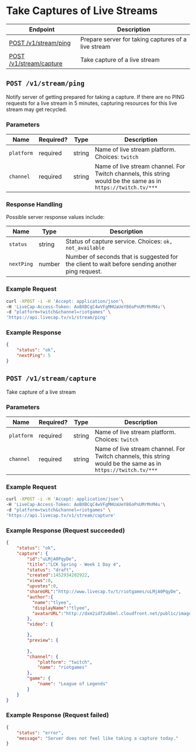 # Take Captures of Live Streams

| Endpoint | Description |
| ---- | --------------- |
| [POST /v1/stream/ping](/v1/stream.md#ping) | Prepare server for taking captures of a live stream |
| [POST /v1/stream/capture](/v1/stream.md#capture) | Take capture of a live stream |

## `POST /v1/stream/ping`

Notify server of getting prepared for taking a capture. If there are no PING requests for a live stream in 5 minutes, capturing resources for this live stream may get recycled.

### Parameters

<table>
    <thead>
        <tr>
            <th>Name</th>
            <th>Required?</th>
            <th width="50">Type</th>
            <th width=100%>Description</th>
        </tr>
    </thead>
    <tbody>
        <tr>
            <td><code>platform</code></td>
            <td>required</td>
            <td>string</td>
            <td>Name of live stream platform. Choices: <code>twitch</code></td>
        </tr>
        <tr>
            <td><code>channel</code></td>
            <td>required</td>
            <td>string</td>
            <td>Name of live stream channel. For Twitch channels, this string would be the same as in <code>https://twitch.tv/***</code></td>
        </tr>
    </tbody>
</table>

### Response Handling

Possible server response values include:

<table>
    <thead>
        <tr>
            <th>Name</th>
            <th width="50">Type</th>
            <th width=100%>Description</th>
        </tr>
    </thead>
    <tbody>
        <tr>
            <td><code>status</code></td>
            <td>string</td>
            <td>Status of capture service. Choices: <code>ok, not_available</code></td>
        </tr>
        <tr>
            <td><code>nextPing</code></td>
            <td>number</td>
            <td>Number of seconds that is suggested for the client to wait before sending another ping request.</td>
        </tr>
    </tbody>
</table>

### Example Request

```bash
curl -XPOST -i -H 'Accept: application/json'\
-H 'LiveCap-Access-Token: AoBXBCqC4wVFgMHUaUeY86oPnUMrMnM4u'\
-d "platform=twitch&channel=riotgames" \
'https://api.livecap.tv/v1/stream/ping' 
```

### Example Response

```json
{
	"status": "ok",
    "nextPing": 5
}
```

## `POST /v1/stream/capture`

Take capture of a live stream

### Parameters

<table>
    <thead>
        <tr>
            <th>Name</th>
            <th>Required?</th>
            <th width="50">Type</th>
            <th width=100%>Description</th>
        </tr>
    </thead>
    <tbody>
        <tr>
            <td><code>platform</code></td>
            <td>required</td>
            <td>string</td>
            <td>Name of live stream platform. Choices: <code>twitch</code></td>
        </tr>
        <tr>
            <td><code>channel</code></td>
            <td>required</td>
            <td>string</td>
            <td>Name of live stream channel. For Twitch channels, this string would be the same as in <code>https://twitch.tv/***</code></td>
        </tr>
    </tbody>
</table>

### Example Request

```bash
curl -XPOST -i -H 'Accept: application/json'\
-H 'LiveCap-Access-Token: AoBXBCqC4wVFgMHUaUeY86oPnUMrMnM4u'\
-d "platform=twitch&channel=riotgames" \
'https://api.livecap.tv/v1/stream/capture' 
```

### Example Response (Request succeeded)

```json
{
	"status": "ok",
    "capture": {  
        "id":"uLMjA0PqyDe",
        "title":"LCK Spring - Week 1 Day 4",
        "status": "draft",
        "created":1452934202922,
        "views":0,
        "upvotes":0,
        "shareURL":"http://www.livecap.tv/t/riotgames/uLMjA0PqyDe",
        "author":{  
          "name":"tlyee",
          "displayName":"tlyee",
          "avatarURL":"http://dxm2idf2u6bml.cloudfront.net/public/images/profile.jpg"
        },
        "video": {

        },
        "preview": {
            
        },
        "channel": {
            "platform": "twitch",
            "name": "riotgames"
        },
        "game": {
            "name": "League of Legends"
        }
    }
}
```

### Example Response (Request failed)

```json
{
    "status": "error",
    "message": "Server does not feel like taking a capture today."
}
```

